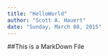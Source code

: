 ```yaml
---
title: "HelloWorld"
author: "Scott A. Hauert"
date: "Sunday, March 08, 2015"
---
```


##This is a MarkDown File
